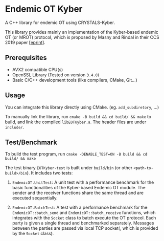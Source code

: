 # Endemic OT Kyber

A C++ library for endemic OT using CRYSTALS-Kyber.

This library provides mainly an implementation of the Kyber-based endemic OT (or MROT) protocol, which is proposed by Masny and Rindal in their CCS 2019 paper [[eprint](https://eprint.iacr.org/2019/706)].

## Prerequisites

- AVX2 compatible CPU(s)
- OpenSSL Library (Tested on version `3.4.0`)
- Basic C/C++ development tools (like compilers, CMake, Git...)

## Usage

You can integrate this library directly using CMake. (eg. `add_subdiretory`, ...)

To manually link the library, run `cmake -B build && cd build/ && make` to build, and link the compiled `libEOTKyber.a`. The header files are under `include/`.


## Test/Benchmark

To build the test program, run `cmake -DENABLE_TEST=ON -B build && cd build/ && make`

The test binary `EOTKyber-test` is built under `build/bin` (or other `<path-to-build>/bin`). It includes two tests:

1. `EndemicOT.UnitTest`: A unit test with a performance benchmark for the basic functionalities of the Kyber-based Endemic OT module. The sender and the receiver functions share the same thread and are executed sequentially.

2. `EndemicOT.BatchTest`: A test with a performance benchmark for the `EndemicOT::batch_send` and `EndemicOT::batch_receive` functions, which integrates with the `Socket` class to batch execute the OT protocol. Each party is given a single thread and benchmarked separately. Messages between the parties are passed via local TCP socket(, which is provided by the `Socket` class).

